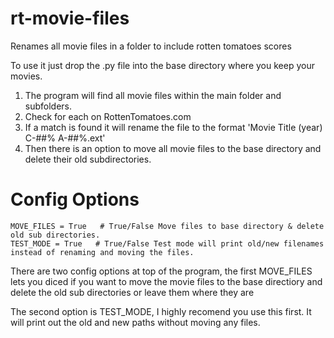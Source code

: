 # rt-movie-files
Renames all movie files in a folder to include rotten tomatoes scores

To use it just drop the .py file into the base directory where you keep your movies.

1. The program will find all movie files within the main folder and subfolders.
2. Check for each on RottenTomatoes.com
3. If a match is found it will rename the file to the format 'Movie Title (year) C-##% A-##%.ext'
4. Then there is an option to move all movie files to the base directory and delete their old subdirectories.

# Config Options

```
MOVE_FILES = True   # True/False Move files to base directory & delete old sub directories.
TEST_MODE = True   # True/False Test mode will print old/new filenames instead of renaming and moving the files.
```
There are two config options at top of the program, the first MOVE_FILES lets you diced if you want to move the movie files to the base directiory and delete the old sub directories or leave them where they are

The second option is TEST_MODE, I highly recomend you use this first.  It will print out the old and new paths without moving any files.
